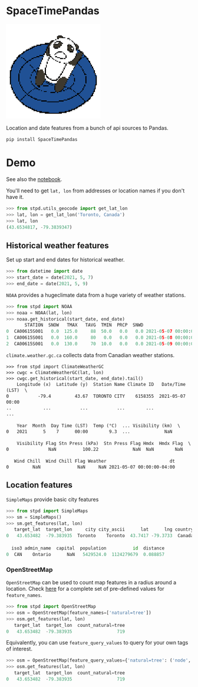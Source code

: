 # SpaceTimePandas
![icon](SpaceTimePandas.png)

Location and date features from a bunch of api sources to Pandas.

```
pip install SpaceTimePandas
```

# Demo
See also the [notebook](demo.ipynb).

You'll need to get `lat, lon` from addresses or location names if you don't have it.
```python
>>> from stpd.utils_geocode import get_lat_lon
>>> lat, lon = get_lat_lon('Toronto, Canada')
>>> lat, lon
(43.6534817, -79.3839347)
```

## Historical weather features 
Set up start and end dates for historical weather.
```python
>>> from datetime import date
>>> start_date = date(2021, 5, 7)
>>> end_date = date(2021, 5, 9)
```

`NOAA` provides a hugeclimate data from a huge variety of weather stations.
```python
>>> from stpd import NOAA
>>> noaa = NOAA(lat, lon)
>>> noaa.get_historical(start_date, end_date)
       STATION  SNOW   TMAX   TAVG  TMIN  PRCP  SNWD                        dt
0  CA00615S001   0.0  125.0     88  50.0   0.0   0.0 2021-05-07 00:00:00-04:00
1  CA00615S001   0.0  160.0     80   0.0   0.0   0.0 2021-05-08 00:00:00-04:00
2  CA00615S001   0.0  130.0     70  10.0   0.0   0.0 2021-05-09 00:00:00-04:00
```

`climate.weather.gc.ca` collects data from Canadian weather stations.
```
>>> from stpd import ClimateWeatherGC
>>> cwgc = ClimateWeatherGC(lat, lon)
>>> cwgc.get_historical(start_date, end_date).tail()
    Longitude (x)  Latitude (y)  Station Name Climate ID   Date/Time (LST)  \
0           -79.4         43.67  TORONTO CITY    6158355  2021-05-07 00:00   
..            ...           ...           ...        ...               ...   

    Year  Month  Day Time (LST)  Temp (°C)  ... Visibility (km)  \
0   2021      5    7      00:00        9.3  ...             NaN   

    Visibility Flag Stn Press (kPa)  Stn Press Flag Hmdx  Hmdx Flag  \
0               NaN          100.22             NaN  NaN        NaN   

   Wind Chill  Wind Chill Flag Weather                        dt  
0         NaN              NaN     NaN 2021-05-07 00:00:00-04:00  
```

## Location features
`SimpleMaps` provide basic city features
```python
>>> from stpd import SimpleMaps
>>> sm = SimpleMaps()
>>> sm.get_features(lat, lon)
   target_lat  target_lon     city city_ascii      lat      lng country iso2  \
0   43.653482  -79.383935  Toronto    Toronto  43.7417 -79.3733  Canada   CA   

  iso3 admin_name  capital  population          id  distance  
0  CAN    Ontario      NaN   5429524.0  1124279679  0.088857  
```

### OpenStreetMap
`OpenStreetMap` can be used to count map features in a radius around a location.
Check [here](stpd/openstreetmap/_osm_features.py) for a complete set of pre-defined values for `feature_names`.
```python
>>> from stpd import OpenStreetMap
>>> osm = OpenStreetMap(feature_names=['natural=tree'])
>>> osm.get_features(lat, lon)
   target_lat  target_lon  count_natural=tree
0   43.653482  -79.383935                 719
```
Equivalently, you can use `feature_query_values` to query for your own tags of interest.
```python
>>> osm = OpenStreetMap(feature_query_values={'natural=tree': ('node', '"natural"="tree"')})
>>> osm.get_features(lat, lon)
   target_lat  target_lon  count_natural=tree
0   43.653482  -79.383935                 719
```
